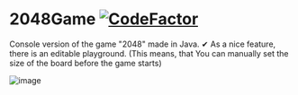 # 2048Game [![CodeFactor](https://www.codefactor.io/repository/github/dmitrygaydabura/2048game/badge)](https://www.codefactor.io/repository/github/dmitrygaydabura/2048game)  
Console version of the game "2048" made in Java.  ✔
As a nice feature, there is an editable playground. (This means, that You can manually set the size of the board before the game starts)  

![image](https://user-images.githubusercontent.com/103960072/171261127-6a07bdce-ea2d-4af0-a86d-e1f5eac9dbb2.png)
